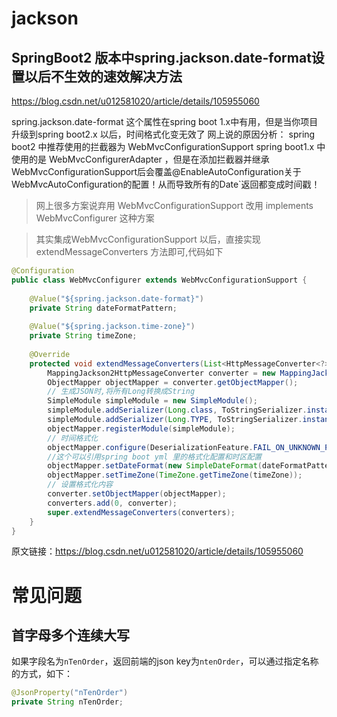 # jackson

## SpringBoot2 版本中spring.jackson.date-format设置以后不生效的速效解决方法

https://blog.csdn.net/u012581020/article/details/105955060

spring.jackson.date-format 这个属性在spring boot 1.x中有用，但是当你项目升级到spring boot2.x 以后，时间格式化变无效了
网上说的原因分析：
spring boot2 中推荐使用的拦截器为 WebMvcConfigurationSupport
spring boot1.x 中使用的是 WebMvcConfigurerAdapter ，但是在添加拦截器并继承WebMvcConfigurationSupport后会覆盖@EnableAutoConfiguration关于WebMvcAutoConfiguration的配置！从而导致所有的Date`返回都变成时间戳！

> 网上很多方案说弃用 WebMvcConfigurationSupport 改用 implements WebMvcConfigurer 这种方案

> 其实集成WebMvcConfigurationSupport  以后，直接实现 extendMessageConverters 方法即可,代码如下

```java
@Configuration
public class WebMvcConfigurer extends WebMvcConfigurationSupport {
	
	@Value("${spring.jackson.date-format}")
	private String dateFormatPattern;
	
	@Value("${spring.jackson.time-zone}")
	private String timeZone;
	
	@Override
	protected void extendMessageConverters(List<HttpMessageConverter<?>> converters) {
		MappingJackson2HttpMessageConverter converter = new MappingJackson2HttpMessageConverter();
		ObjectMapper objectMapper = converter.getObjectMapper();
		// 生成JSON时,将所有Long转换成String
		SimpleModule simpleModule = new SimpleModule();
		simpleModule.addSerializer(Long.class, ToStringSerializer.instance);
		simpleModule.addSerializer(Long.TYPE, ToStringSerializer.instance);
		objectMapper.registerModule(simpleModule);
		// 时间格式化
		objectMapper.configure(DeserializationFeature.FAIL_ON_UNKNOWN_PROPERTIES, false);
		//这个可以引用spring boot yml 里的格式化配置和时区配置
		objectMapper.setDateFormat(new SimpleDateFormat(dateFormatPattern));
		objectMapper.setTimeZone(TimeZone.getTimeZone(timeZone));
		// 设置格式化内容
		converter.setObjectMapper(objectMapper);
		converters.add(0, converter);
		super.extendMessageConverters(converters);
	}
}
```


原文链接：https://blog.csdn.net/u012581020/article/details/105955060

# 常见问题

## 首字母多个连续大写
如果字段名为`nTenOrder`，返回前端的json key为`ntenOrder`，可以通过指定名称的方式，如下：
```java
@JsonProperty("nTenOrder")
private String nTenOrder;
```

